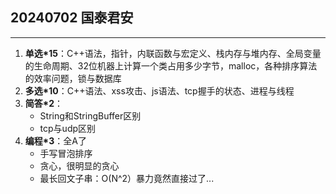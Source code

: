 ## 20240702 国泰君安
---
1. **单选\*15**：C++语法，指针，内联函数与宏定义、栈内存与堆内存、全局变量的生命周期、32位机器上计算一个类占用多少字节，malloc，各种排序算法的效率问题，锁与数据库
2. **多选\*10**：C++语法、xss攻击、js语法、tcp握手的状态、进程与线程
3. **简答\*2**：
	- String和StringBuffer区别
	- tcp与udp区别
4. **编程\*3**：全A了
	- 手写冒泡排序
	- 贪心，很明显的贪心
	- 最长回文子串：O(N^2）暴力竟然直接过了...
